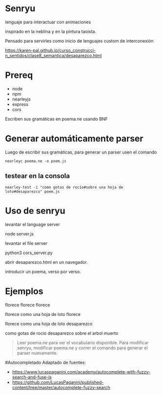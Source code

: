 # Senryu
lenguaje para interactuar con animaciones

inspirado en la neblina y en la pintura taoista.

Pensado para servirles como inicio de lenguajes custom de interconexión

https://karen-pal.github.io/curso_construcci-n_sentidos/clase8_semantica/desaparezco.html

# Prereq
* node
* npm
* nearleyjs
* express
* cors

Escriben sus gramáticas en poema.ne usando BNF

# Generar automáticamente parser
Luego de escribir sus gramáticas, para generar un parser usen el comando

`nearleyc poema.ne -o poem.js`

## testear en la consola

`nearley-test -i "como gotas de rocío#sobre una hoja de loto#desaparezco" poem.js`

# Uso de senryu
levantar el language server

node server.js

levantar el file server

python3 cors_server.py

abrir desaparezco.html en un navegador.

introducir un poema, verso por verso. 


# Ejemplos
florece florece florece


florece como una hoja de loto florece


florece como una hoja de loto desaparezco


como gotas de rocio desaparezco sobre el arbol muerto

> Leer poema.ne para ver el vocabulario disponible.
> Para modificar senryu, modificar poema.ne y correr el comando para generar el parser nuevamente.

#Autocompletado
Adaptado de fuentes:
- https://www.lucaspaganini.com/academy/autocomplete-with-fuzzy-search-and-fuse-js
- https://github.com/LucasPaganini/published-content/tree/master/autocomplete-fuzzy-search

